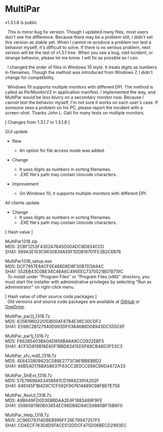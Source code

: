 # MultiPar

v1.3.1.8 is public

&nbsp; This is minor bug fix version. 
Though I updated many files, most users don't see the difference. 
Because there may be a problem still, I didn't set this version as stable yet. 
When I cannot re-produce a problem nor test a behavior myself, it's difficult to solve. 
If there is no serious problem, next version will be the last of v1.3.1 tree. 
When you see a bug, odd incident, or strange behavior, please let me know. 
I will fix as possible as I can.

&nbsp;  I changed the order of files in Windows 10 style. 
It treats digits as numbers in filenames. 
Though the method was introduced from Windows 7, I didn't change for compatibility. 

&nbsp;  Windows 10 supports multiple monitors with different DPI. 
The method is called as PerMonitorV2 in application manifest. 
I implemented the way, and MultiPar would be less blurry on a secondary monitor now. 
Because I cannot test the behavior myself, I'm not sure it works on each user's case. 
If someone sees a problem on his PC, please report the incident with a screen-shot. 
Thanks John L. Galt for many tests on multiple monitors. 


[ Changes from 1.3.1.7 to 1.3.1.8 ]  

GUI update  
- New  
  - An option for file access mode was added.  

- Change  
  - It uses digits as numbers in sorting filenames.  
  - .EXE file's path may contain Unicode characters.  

- Improvement  
  - On Windows 10, it supports multiple monitors with different DPI.  

All clients update  
- Change  
  - It uses digits as numbers in sorting filenames.  
  - .EXE file's path may contain Unicode characters.  


[ Hash value ]  

MultiPar1318.zip  
MD5: 2CBF1253F4302A7645D00ADC8D834CCD  
SHA1: 569A3E103C9630839A55F1DDB16701FE3B2C6876  

MultiPar1318_setup.exe  
MD5: DCF7957E8ACF0E488D8D8F30B7D3A94C  
SHA1: 552EB43C0BE34C46A6C496EEC7370521B07B719C  
&nbsp; To install under "Program Files" or "Program Files (x86)" directory, 
you must start the installer with administrative privileges by selecting "Run as administrator" on right-click menu.  


[ Hash value of other source code packages ]  
&nbsp; Old versions and source code packages are available at 
[GitHub](https://github.com/Yutaka-Sawada/MultiPar/releases) or 
[OneDrive](https://1drv.ms/u/s!AtGhNMUyvbWOaSo1n_R8awJ_hg0?e=4V0gXu).  

MultiPar_par2j_1318.7z  
MD5: 625B19602201DB50AF87B4E36C30CDF2  
SHA1: E596C2B127940D993DF0384686D08943DC555C6F  

MultiPar_par1j_1318.7z  
MD5: F66285403BA0AD856BA6A8CCD922EBF5  
SHA1: 4CF5D819B16E60F1BBD82415D5F68CB46D3F53C3  

MultiPar_sfv_md5_1318.7z  
MD5: 4E6433808625C088E2773C961BBEBBD2  
SHA1: 68B54D178BA58637F63CC3E0CC656C96D4472A33  

MultiPar_ShlExt_1318.7z  
MD5: 57E79698A53458681CD19842391A202F  
SHA1: 646145F1B429C1CF592F907614889C98FBE7E756  

MultiPar_ResUI_1318.7z  
MD5: A9B649FD0D3EBBDAA2E4F1983489F9FE  
SHA1: 55965B11B0B03854EC98DB8D94CE8860BF15B6F0  

MultiPar_Help_1318.7z  
MD5: 2C96D79314DBEB995FF28E79947257F5  
SHA1: CDAECF763D8D5FACE512DDCF475D06BECD2993EC  
